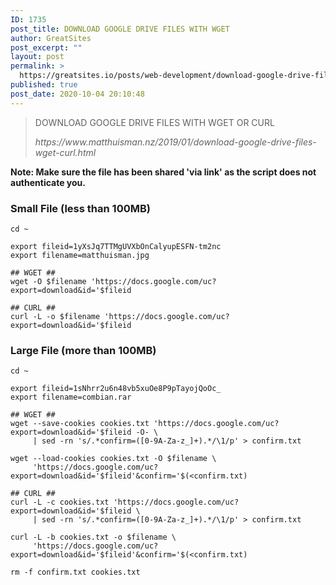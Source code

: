 ```yaml
---
ID: 1735
post_title: DOWNLOAD GOOGLE DRIVE FILES WITH WGET
author: GreatSites
post_excerpt: ""
layout: post
permalink: >
  https://greatsites.io/posts/web-development/download-google-drive-files-with-wget/
published: true
post_date: 2020-10-04 20:10:48
---
```

<!-- wp:quote -->
<blockquote class="wp-block-quote"><p>DOWNLOAD GOOGLE DRIVE FILES WITH WGET OR CURL </p><cite>https://www.matthuisman.nz/2019/01/download-google-drive-files-wget-curl.html </cite></blockquote>
<!-- /wp:quote -->

<!-- wp:paragraph -->
<p><strong>Note: Make sure the file has been shared 'via link' as the script does not authenticate you.</strong> </p>
<!-- /wp:paragraph -->

<!-- wp:heading {"level":3} -->
<h3>Small File&nbsp;(less than 100MB)</h3>
<!-- /wp:heading -->

<!-- wp:code -->
<pre class="wp-block-code"><code>cd ~

export fileid=1yXsJq7TTMgUVXbOnCalyupESFN-tm2nc
export filename=matthuisman.jpg

## WGET ##
wget -O $filename 'https://docs.google.com/uc?export=download&amp;id='$fileid

## CURL ##
curl -L -o $filename 'https://docs.google.com/uc?export=download&amp;id='$fileid</code></pre>
<!-- /wp:code -->

<!-- wp:heading {"level":3} -->
<h3>Large File&nbsp;(more than 100MB)</h3>
<!-- /wp:heading -->

<!-- wp:code -->
<pre class="wp-block-code"><code>cd ~

export fileid=1sNhrr2u6n48vb5xuOe8P9pTayojQoOc_
export filename=combian.rar

## WGET ##
wget --save-cookies cookies.txt 'https://docs.google.com/uc?export=download&amp;id='$fileid -O- \
     | sed -rn 's/.*confirm=(&#91;0-9A-Za-z_]+).*/\1/p' > confirm.txt

wget --load-cookies cookies.txt -O $filename \
     'https://docs.google.com/uc?export=download&amp;id='$fileid'&amp;confirm='$(&lt;confirm.txt)

## CURL ##
curl -L -c cookies.txt 'https://docs.google.com/uc?export=download&amp;id='$fileid \
     | sed -rn 's/.*confirm=(&#91;0-9A-Za-z_]+).*/\1/p' > confirm.txt

curl -L -b cookies.txt -o $filename \
     'https://docs.google.com/uc?export=download&amp;id='$fileid'&amp;confirm='$(&lt;confirm.txt)

rm -f confirm.txt cookies.txt</code></pre>
<!-- /wp:code -->